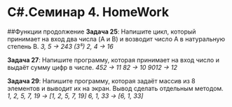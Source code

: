 # C\#.Семинар 4. HomeWork

##Функции продолжение
**Задача 25**: Напишите цикл, который принимает на вход два числа (A и B) и возводит число A в натуральную степень B.
_3, 5 -> 243 (3⁵)
2, 4 -> 16_

**Задача 27**: Напишите программу, которая принимает на вход число и выдаёт сумму цифр в числе.
*452 -> 11
82 -> 10
9012 -> 12*

**Задача 29**: Напишите программу, которая задаёт массив из 8 элементов и выводит их на экран. Вывод сделать отдельным методом.
*1, 2, 5, 7, 19 -> [1, 2, 5, 7, 19]
6, 1, 33 -> [6, 1, 33]*
